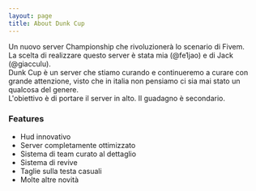```yaml
---
layout: page
title: About Dunk Cup
---
```


Un nuovo server Championship che rivoluzionerà lo scenario di Fivem.<br>
La scelta di realizzare questo server è stata mia (@fe1jao) e di Jack (@giacculu).<br>
Dunk Cup è un server che stiamo curando e continueremo a curare con grande attenzione, visto che in italia non pensiamo ci sia mai stato un qualcosa del genere.<br>
L'obiettivo è di portare il server in alto. Il guadagno è secondario.

### Features
- Hud innovativo
- Server completamente ottimizzato
- Sistema di team curato al dettaglio
- Sistema di revive
- Taglie sulla testa casuali
- Molte altre novità

